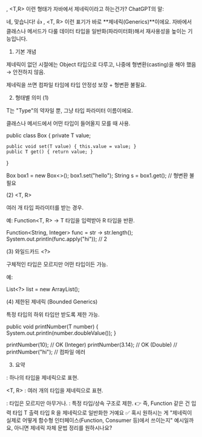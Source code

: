 <T>, <T,R> 이런 형태가 자바에서 제네릭이라고 하는건가?
ChatGPT의 말:

네, 맞습니다! 👍
<T>, <T, R> 이런 표기가 바로 **제네릭(Generics)**이에요.
자바에서 클래스나 메서드가 다룰 데이터 타입을 일반화(파라미터화)해서 재사용성을 높이는 기능입니다.

1. 기본 개념

제네릭이 없던 시절에는 Object 타입으로 다루고, 나중에 형변환(casting)을 해야 했음 → 안전하지 않음.

제네릭을 쓰면 컴파일 타임에 타입 안정성 보장 + 형변환 불필요.

2. 형태별 의미
(1) <T>

T는 "Type"의 약자일 뿐, 그냥 타입 파라미터 이름이에요.

클래스나 메서드에서 어떤 타입이 들어올지 모를 때 사용.

public class Box<T> {
    private T value;

    public void set(T value) { this.value = value; }
    public T get() { return value; }
}

Box<String> box1 = new Box<>();
box1.set("hello");
String s = box1.get(); // 형변환 불필요

(2) <T, R>

여러 개 타입 파라미터를 받는 경우.

예: Function<T, R> → T 타입을 입력받아 R 타입을 반환.

Function<String, Integer> func = str -> str.length();
System.out.println(func.apply("hi")); // 2

(3) 와일드카드 <?>

구체적인 타입은 모르지만 어떤 타입이든 가능.

예:

List<?> list = new ArrayList<String>();

(4) 제한된 제네릭 (Bounded Generics)

특정 타입의 하위 타입만 받도록 제한 가능.

public <T extends Number> void printNumber(T number) {
    System.out.println(number.doubleValue());
}

printNumber(10);     // OK (Integer)
printNumber(3.14);   // OK (Double)
// printNumber("hi"); // 컴파일 에러

3. 요약

<T> : 하나의 타입을 제네릭으로 표현.

<T, R> : 여러 개의 타입을 제네릭으로 표현.

<?> : 타입은 모르지만 아무거나.

<T extends X> : 특정 타입/상속 구조로 제한.

👉 즉, Function<T,R> 같은 건

입력 타입 T

출력 타입 R
을 제네릭으로 일반화한 거예요 ✅

혹시 원하시는 게 "제네릭이 실제로 어떻게 함수형 인터페이스(Function, Consumer 등)에서 쓰이는지" 예시일까요, 아니면 제네릭 자체 문법 정리를 원하시나요?